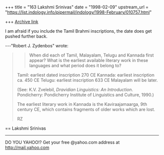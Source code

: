+++
title = "163 Lakshmi Srinivas"
date = "1998-02-09"
upstream_url = "https://list.indology.info/pipermail/indology/1998-February/010757.html"

+++
[Archive link](https://list.indology.info/pipermail/indology/1998-February/010757.html)

I am afraid if you include the Tamil Brahmi inscriptions, the date
does get pushed further back.





---"Robert J. Zydenbos"  wrote:
>
> > When did each of Tamil, Malayalam, Telugu and Kannada first appear?
> > What is the earliest available literary work in these languages and
> > what period does it belong to?
>
> Tamil: earliest dated inscription 270 CE
> Kannada: earliest inscription ca. 450 CE
> Telugu: earliest inscription 633 CE
> Malayalam will be later.
>
> (See: K.V. Zvelebil, _Dravidian Linguistics: An Introduction_.
> Pondicherry: Pondicherry Institute of Linguistics and Culture, 1990.)
>
> The earliest literary work in Kannada is the Kaviraajamaarga, 9th
> century CE, which contains fragments of older works which are lost.
>
> RZ
>

==
Lakshmi Srinivas





_________________________________________________________
DO YOU YAHOO!?
Get your free @yahoo.com address at http://mail.yahoo.com



